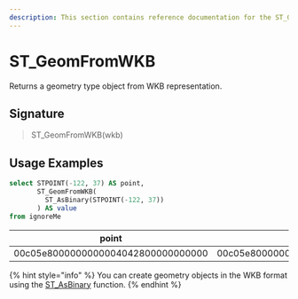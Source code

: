 ```yaml
---
description: This section contains reference documentation for the ST_GeomFromWKB function.
---
```


# ST\_GeomFromWKB

Returns a geometry type object from WKB representation.

## Signature

> ST\_GeomFromWKB(wkb)

## Usage Examples

```sql
select STPOINT(-122, 37) AS point,
       ST_GeomFromWKB(
         ST_AsBinary(STPOINT(-122, 37))
       ) AS value
from ignoreMe 
```

| point                              | value                              |
| ---------------------------------- | ---------------------------------- |
| 00c05e8000000000004042800000000000 | 00c05e8000000000004042800000000000 |

{% hint style="info" %}
You can create geometry objects in the WKB format using the [ST\_AsBinary](stasbinary.md) function.
{% endhint %}
